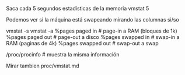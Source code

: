 Saca cada 5 segundos estadísticas de la memoria
vmstat 5

Podemos ver si la máquina está swapeando mirando las columnas si/so

vmstat -s
vmstat -a
  %pages paged in       # page-in a RAM (bloques de 1k)
  %pages paged out      # page-out a disco
  %pages swapped in     # swap-in a RAM (paginas de 4k)
  %pages swapped out    # swap-out a swap


/proc/procinfo                # muestra la misma información


Mirar tambien proc/vmstat.md
